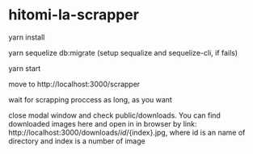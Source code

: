 # hitomi-la-scrapper

yarn install

yarn sequelize db:migrate (setup sequalize and sequelize-cli, if fails)

yarn start 

move to http://localhost:3000/scrapper

wait for scrapping proccess as long, as you want

close modal window and check public/downloads. You can find downloaded images here and open in in browser by link: http://localhost:3000/downloads/${id}/${index}.jpg, where id is an name of directory and index is a number of image
